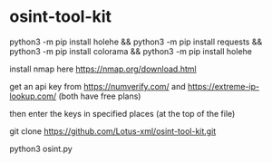 # osint-tool-kit

python3 -m pip install holehe && python3 -m pip install requests && python3 -m pip install colorama && python3 -m pip install holehe

install nmap here https://nmap.org/download.html

get an api key from https://numverify.com/ and https://extreme-ip-lookup.com/ (both have free plans)

then enter the keys in specified places (at the top of the file)

git clone https://github.com/Lotus-xml/osint-tool-kit.git

python3 osint.py
